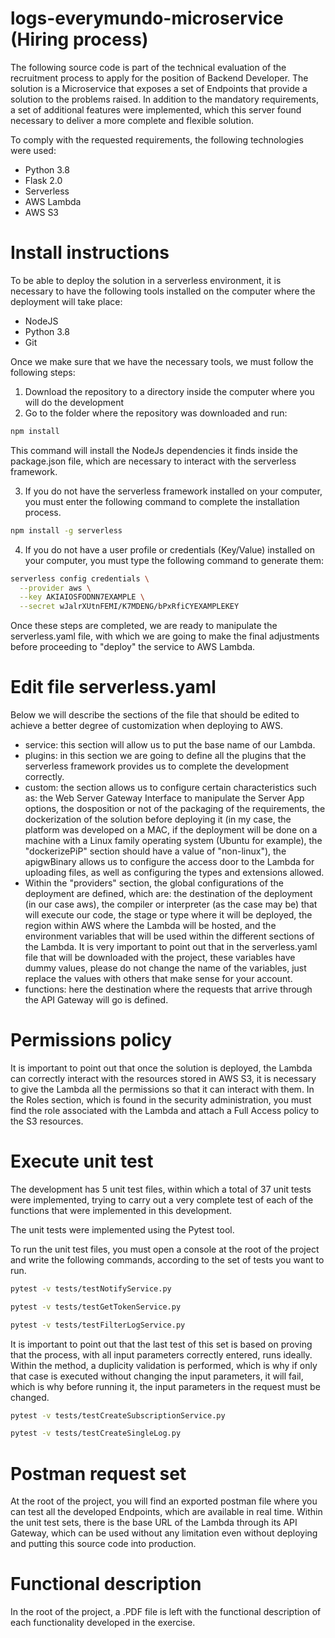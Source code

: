 # logs-everymundo-microservice (Hiring process)
The following source code is part of the technical evaluation of the recruitment process to apply for the position of Backend Developer. The solution is a Microservice that exposes a set of Endpoints that provide a solution to the problems raised. In addition to the mandatory requirements, a set of additional features were implemented, which this server found necessary to deliver a more complete and flexible solution.

To comply with the requested requirements, the following technologies were used:

- Python 3.8
- Flask 2.0
- Serverless
- AWS Lambda
- AWS S3

# Install instructions

To be able to deploy the solution in a serverless environment, it is necessary to have the following tools installed on the computer where the deployment will take place:

- NodeJS
- Python 3.8
- Git

Once we make sure that we have the necessary tools, we must follow the following steps:

1. Download the repository to a directory inside the computer where you will do the development
2. Go to the folder where the repository was downloaded and run:

```bash
npm install
```

This command will install the NodeJs dependencies it finds inside the package.json file, which are necessary to interact with the serverless framework.

3. If you do not have the serverless framework installed on your computer, you must enter the following command to complete the installation process.

```bash
npm install -g serverless
```

4. If you do not have a user profile or credentials (Key/Value) installed on your computer, you must type the following command to generate them:

```bash
serverless config credentials \
  --provider aws \
  --key AKIAIOSFODNN7EXAMPLE \
  --secret wJalrXUtnFEMI/K7MDENG/bPxRfiCYEXAMPLEKEY
```

Once these steps are completed, we are ready to manipulate the serverless.yaml file, with which we are going to make the final adjustments before proceeding to "deploy" the service to AWS Lambda.

# Edit file serverless.yaml

Below we will describe the sections of the file that should be edited to achieve a better degree of customization when deploying to AWS.

- service: this section will allow us to put the base name of our Lambda.
- plugins: in this section we are going to define all the plugins that the serverless framework provides us to complete the development correctly.
- custom: the section allows us to configure certain characteristics such as: the Web Server Gateway Interface to manipulate the Server App options, the dosposition or not of the packaging of the requirements, the dockerization of the solution before deploying it (in my case, the platform was developed on a MAC, if the deployment will be done on a machine with a Linux family operating system (Ubuntu for example), the "dockerizePiP" section should have a value of "non-linux"), the apigwBinary allows us to configure the access door to the Lambda for uploading files, as well as configuring the types and extensions allowed.
- Within the "providers" section, the global configurations of the deployment are defined, which are: the destination of the deployment (in our case aws), the compiler or interpreter (as the case may be) that will execute our code, the stage or type where it will be deployed, the region within AWS where the Lambda will be hosted, and the environment variables that will be used within the different sections of the Lambda. It is very important to point out that in the serverless.yaml file that will be downloaded with the project, these variables have dummy values, please do not change the name of the variables, just replace the values with others that make sense for your account.
- functions: here the destination where the requests that arrive through the API Gateway will go is defined.

# Permissions policy
It is important to point out that once the solution is deployed, the Lambda can correctly interact with the resources stored in AWS S3, it is necessary to give the Lambda all the permissions so that it can interact with them. In the Roles section, which is found in the security administration, you must find the role associated with the Lambda and attach a Full Access policy to the S3 resources.

# Execute unit test
The development has 5 unit test files, within which a total of 37 unit tests were implemented, trying to carry out a very complete test of each of the functions that were implemented in this development.

The unit tests were implemented using the Pytest tool.

To run the unit test files, you must open a console at the root of the project and write the following commands, according to the set of tests you want to run.

```bash
pytest -v tests/testNotifyService.py 
```

```bash
pytest -v tests/testGetTokenService.py   
```
```bash
pytest -v tests/testFilterLogService.py     
```
It is important to point out that the last test of this set is based on proving that the process, with all input parameters correctly entered, runs ideally. Within the method, a duplicity validation is performed, which is why if only that case is executed without changing the input parameters, it will fail, which is why before running it, the input parameters in the request must be changed.
```bash
pytest -v tests/testCreateSubscriptionService.py
```
```bash
pytest -v tests/testCreateSingleLog.py
```

# Postman request set
At the root of the project, you will find an exported postman file where you can test all the developed Endpoints, which are available in real time. Within the unit test sets, there is the base URL of the Lambda through its API Gateway, which can be used without any limitation even without deploying and putting this source code into production.

# Functional description
In the root of the project, a .PDF file is left with the functional description of each functionality developed in the exercise.

